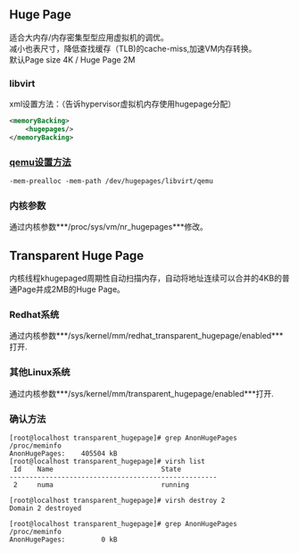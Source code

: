 Huge Page
----
适合大内存/内存密集型型应用虚拟机的调优。  
减小也表尺寸，降低查找缓存（TLB)的cache-miss,加速VM内存转换。  
默认Page size 4K / Huge Page 2M    
### libvirt  
xml设置方法：（告诉hypervisor虚拟机内存使用hugepage分配）
```xml
<memoryBacking>
	<hugepages/>
</memoryBacking>
```

### [qemu设置方法]
```xml
-mem-prealloc -mem-path /dev/hugepages/libvirt/qemu 
```

### 内核参数  
通过内核参数***/proc/sys/vm/nr_hugepages***修改。

Transparent Huge Page
----
内核线程khugepaged周期性自动扫描内存，自动将地址连续可以合并的4KB的普通Page并成2MB的Huge Page。  

### Redhat系统  
通过内核参数***/sys/kernel/mm/redhat_transparent_hugepage/enabled***打开.  
### 其他Linux系统  
通过内核参数***/sys/kernel/mm/transparent_hugepage/enabled***打开.  


### 确认方法  
```shell
[root@localhost transparent_hugepage]# grep AnonHugePages /proc/meminfo
AnonHugePages:    405504 kB
[root@localhost transparent_hugepage]# virsh list
 Id    Name                           State
----------------------------------------------------
 2     numa                           running

[root@localhost transparent_hugepage]# virsh destroy 2
Domain 2 destroyed

[root@localhost transparent_hugepage]# grep AnonHugePages /proc/meminfo
AnonHugePages:         0 kB
```
[qemu设置方法]:http://pic.dhe.ibm.com/infocenter/lnxinfo/v3r0m0/index.jsp?topic=%2Fliaat%2Fliaattunconfighp.htm
